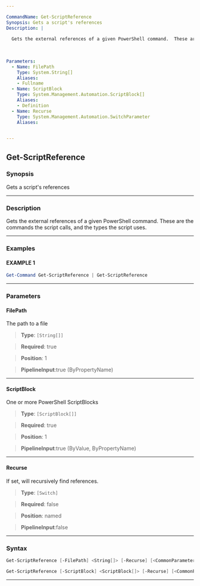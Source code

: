 ```yaml
---

CommandName: Get-ScriptReference
Synopsis: Gets a script's references
Description: |
  
  Gets the external references of a given PowerShell command.  These are the commands the script calls, and the types the script uses.
  
  
  
Parameters: 
  - Name: FilePath
    Type: System.String[]
    Aliases: 
    - Fullname
  - Name: ScriptBlock
    Type: System.Management.Automation.ScriptBlock[]
    Aliases: 
    - Definition
  - Name: Recurse
    Type: System.Management.Automation.SwitchParameter
    Aliases: 
    

---
```



Get-ScriptReference
-------------------
### Synopsis
Gets a script's references

---
### Description

Gets the external references of a given PowerShell command.  These are the commands the script calls, and the types the script uses.

---
### Examples
#### EXAMPLE 1
```PowerShell
Get-Command Get-ScriptReference | Get-ScriptReference
```

---
### Parameters
#### **FilePath**

The path to a file



> **Type**: ```[String[]]```

> **Required**: true

> **Position**: 1

> **PipelineInput**:true (ByPropertyName)



---
#### **ScriptBlock**

One or more PowerShell ScriptBlocks



> **Type**: ```[ScriptBlock[]]```

> **Required**: true

> **Position**: 1

> **PipelineInput**:true (ByValue, ByPropertyName)



---
#### **Recurse**

If set, will recursively find references.



> **Type**: ```[Switch]```

> **Required**: false

> **Position**: named

> **PipelineInput**:false



---
### Syntax
```PowerShell
Get-ScriptReference [-FilePath] <String[]> [-Recurse] [<CommonParameters>]
```
```PowerShell
Get-ScriptReference [-ScriptBlock] <ScriptBlock[]> [-Recurse] [<CommonParameters>]
```
---


